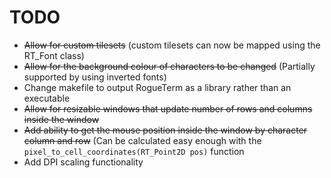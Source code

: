 # TODO
* ~~Allow for custom tilesets~~ (custom tilesets can now be mapped using the RT_Font class)
* ~~Allow for the background colour of characters to be changed~~ (Partially supported by using inverted fonts)
* Change makefile to output RogueTerm as a library rather than an executable
* ~~Allow for resizable windows that update number of rows and columns inside the window~~
* ~~Add ability to get the mouse position inside the window by character column and row~~ (Can be calculated easy enough with the `pixel_to_cell_coordinates(RT_Point2D pos)` function
* Add DPI scaling functionality
